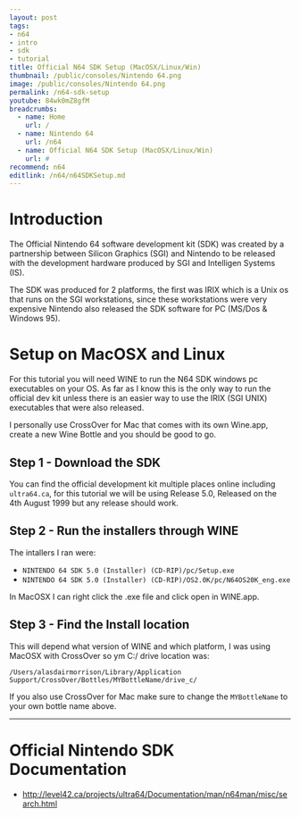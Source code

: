 ```yaml
---
layout: post
tags: 
- n64
- intro
- sdk
- tutorial
title: Official N64 SDK Setup (MacOSX/Linux/Win)
thumbnail: /public/consoles/Nintendo 64.png
image: /public/consoles/Nintendo 64.png
permalink: /n64-sdk-setup
youtube: 84wk0mZ8gfM
breadcrumbs:
  - name: Home
    url: /
  - name: Nintendo 64
    url: /n64
  - name: Official N64 SDK Setup (MacOSX/Linux/Win)
    url: #
recommend: n64
editlink: /n64/n64SDKSetup.md
---
```


# Introduction
The Official Nintendo 64 software development kit (SDK) was created by a partnership between Silicon Graphics (SGI) and Nintendo to be released with the development hardware produced by SGI and Intelligen Systems (IS).

The SDK was produced for 2 platforms, the first was IRIX which is a Unix os that runs on the SGI workstations, since these workstations were very expensive Nintendo also released the SDK software for PC (MS/Dos & Windows 95). 

# Setup on MacOSX and Linux
For this tutorial you will need WINE to run the N64 SDK windows pc executables on your OS. As far as I know this is the only way to run the official dev  kit unless there is an easier way to use the IRIX (SGI UNIX) executables that were also released.

I personally use CrossOver for Mac that comes with its own Wine.app, create a new Wine Bottle and you should be good to go.

## Step 1 - Download the SDK
You can find the official development kit multiple places online including `ultra64.ca`, for this tutorial we will be using Release 5.0, Released on the 4th August 1999 but any release should work.

## Step 2 - Run the installers through WINE
The intallers I ran were:
* `NINTENDO 64 SDK 5.0 (Installer) (CD-RIP)/pc/Setup.exe`
* `NINTENDO 64 SDK 5.0 (Installer) (CD-RIP)/OS2.0K/pc/N64OS20K_eng.exe`

In MacOSX I can right click the .exe file and click open in WINE.app.

## Step 3 - Find the Install location
This will depend what version of WINE and which platform, I was using MacOSX with CrossOver so ym C:/ drive location was:
```
/Users/alasdairmorrison/Library/Application Support/CrossOver/Bottles/MYBottleName/drive_c/
```
If you also use CrossOver for Mac make sure to change the `MYBottleName` to your own bottle name above.

---

# Official Nintendo SDK Documentation
* http://level42.ca/projects/ultra64/Documentation/man/n64man/misc/search.html 

